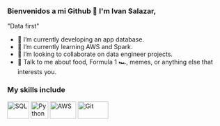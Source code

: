 

### Bienvenidos a mi Github 👋 I'm Ivan Salazar,

"Data first" 

- 🔭 I’m currently developing an app database.
- 🌱 I’m currently learning AWS and Spark.
- 👯 I’m looking to collaborate on data engineer projects.
- 💬 Talk to me about  food, Formula 1 :racing_car:, memes, or anything else that interests you.

### My skills include

<p align="left">
  <img title="SQL" src="https://cloudblogs.microsoft.com/uploads/prod/sites/32/2020/05/SQL.png" width="50" height="40" />
	<img title="Python" src="https://raw.githubusercontent.com/Thomas-George-T/Thomas-George-T/master/assets/python.svg" width="40" height="40" />
	<img title="AWS" src="https://raw.githubusercontent.com/Thomas-George-T/Thomas-George-T/master/assets/aws.svg" width="60" height="40" />
	<img title="Git" src="https://raw.githubusercontent.com/Thomas-George-T/Thomas-George-T/master/assets/git.svg" width="70" height="40" />
</p>

